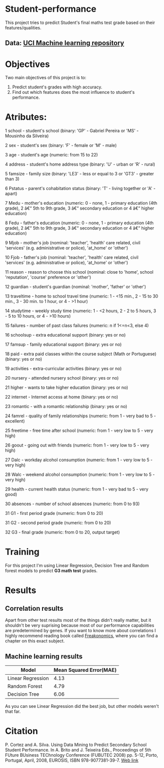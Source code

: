 # Student-performance
This project tries to predict Student's final maths test grade based on their features/qualities.

## Data: [UCI Machine learning repository](https://archive.ics.uci.edu/ml/datasets/Student+Performance)

# Objectives
Two main objectives of this project is to:
  1. Predict student's grades with high accuracy.
  2. Find out which features does the most influence to student's performance.
# Atributes:
1 school - student's school (binary: 'GP' - Gabriel Pereira or 'MS' - Mousinho da Silveira)

2 sex - student's sex (binary: 'F' - female or 'M' - male)

3 age - student's age (numeric: from 15 to 22)

4 address - student's home address type (binary: 'U' - urban or 'R' - rural)

5 famsize - family size (binary: 'LE3' - less or equal to 3 or 'GT3' - greater than 3)

6 Pstatus - parent's cohabitation status (binary: 'T' - living together or 'A' - apart)

7 Medu - mother's education (numeric: 0 - none,  1 - primary 
education (4th grade), 2 â€“ 5th to 9th grade, 3 â€“ secondary education
 or 4 â€“ higher education)

8 Fedu - father's education (numeric: 0 - none,  1 - primary 
education (4th grade), 2 â€“ 5th to 9th grade, 3 â€“ secondary education
 or 4 â€“ higher education)

9 Mjob - mother's job (nominal: 'teacher', 'health' care related, 
civil 'services' (e.g. administrative or police), 'at_home' or 'other')

10 Fjob - father's job (nominal: 'teacher', 'health' care related, 
civil 'services' (e.g. administrative or police), 'at_home' or 'other')

11 reason - reason to choose this school (nominal: close to 'home', school 'reputation', 'course' preference or 'other')

12 guardian - student's guardian (nominal: 'mother', 'father' or 'other')

13 traveltime - home to school travel time (numeric: 1 - <15 
min., 2 - 15 to 30 min., 3 - 30 min. to 1 hour, or 4 - >1 hour)

14 studytime - weekly study time (numeric: 1 - <2 hours, 2 - 2 to 5 hours, 3 - 5 to 10 hours, or 4 - >10 hours)

15 failures - number of past class failures (numeric: n if 1<=n<3, else 4)

16 schoolsup - extra educational support (binary: yes or no)

17 famsup - family educational support (binary: yes or no)

18 paid - extra paid classes within the course subject (Math or Portuguese) (binary: yes or no)

19 activities - extra-curricular activities (binary: yes or no)

20 nursery - attended nursery school (binary: yes or no)

21 higher - wants to take higher education (binary: yes or no)

22 internet - Internet access at home (binary: yes or no)

23 romantic - with a romantic relationship (binary: yes or no)

24 famrel - quality of family relationships (numeric: from 1 - very bad to 5 - excellent)

25 freetime - free time after school (numeric: from 1 - very low to 5 - very high)

26 goout - going out with friends (numeric: from 1 - very low to 5 - very high)

27 Dalc - workday alcohol consumption (numeric: from 1 - very low to 5 - very high)

28 Walc - weekend alcohol consumption (numeric: from 1 - very low to 5 - very high)

29 health - current health status (numeric: from 1 - very bad to 5 - very good)

30 absences - number of school absences (numeric: from 0 to 93)

31 G1 - first period grade (numeric: from 0 to 20)

31 G2 - second period grade (numeric: from 0 to 20)

32 G3 - final grade (numeric: from 0 to 20, output target)
# Training
For this project I'm using Linear Regression, Decision Tree and Random forest models to predict **G3 math test** grades. 
# Results
## Correlation results
Apart from other test results most of the things didn't really matter, but it shouldn't be very suprising because most of our performance capabilities are predetermined by genes. If you want to know more about correlations I highly recommend reading book called [Freakonomics](https://www.amazon.com/Freakonomics-Economist-Explores-Hidden-Everything/dp/0060731338), where you can find a chapter on this exact subject.
## Machine learning results

| Model | Mean Squared Error(MAE) |
| --- | --- |
| Linear Regression | 4.13 |
| Random Forest | 4.79 |
| Decision Tree | 6.06 |

As you can see Linear Regression did the best job, but other models weren't that far.
# Citation
P. Cortez and A. Silva. Using Data Mining to Predict Secondary School 
Student Performance. In A. Brito and J. Teixeira Eds., Proceedings of 
5th FUture BUsiness TEChnology Conference (FUBUTEC 2008) pp. 5-12, 
Porto, Portugal, April, 2008, EUROSIS, ISBN 978-9077381-39-7. [Web link](http://www3.dsi.uminho.pt/pcortez/student.pdf)

